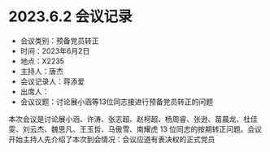 # 2023.6.2 会议记录

* 会议类别：预备党员转正
* 时间：2023年6月2日
* 地点：X2235
* 主持人：唐杰
* 会议记录人：蒋添爱
* 出席人：
* 会议议题：讨论展小涵等13位同志接进行预备党员转正的问题

本次会议是讨论展小涵、许涛、张志超、赵柯超、杨周睿、张逊、苗晨龙、杜佳雯、刘云杰、魏思凡、王玉哲、马傲雪、南耀虎 13 位同志的按期转正问题。会议开始主持人先介绍了本次到会情况：会议应道有表决权的正式党员
